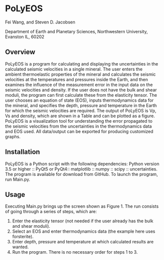
# **PoLyEOS**


Fei Wang, and Steven D. Jacobsen

Department of Earth and Planetary Sciences, Northwestern University, Evanston IL, 60202

## **Overview**

PoLyEOS is a program for calculating and displaying the uncertainties in the calculated seismic velocities in a single mineral. The user enters the ambient thermoelastic properties of the mineral and calculates the seismic velocities at the temperatures and pressures inside the Earth, and then examines the influence of the measurement error in the input data on the seismic velocities and density. If the user does not have the bulk and shear moduli, the program can first calculate these from the elasticity tensor. The user chooses an equation of state (EOS), inputs thermodynamics data for the mineral, and specifies the depth, pressure and temperature in the Earth for which the seismic velocities are required. The output of PoLyEOS is Vp, Vs and density, which are shown in a Table and can be plotted as a figure. PoLyEOS is a visualization tool for understanding the error propagated to the seismic velocities from the uncertainties in the thermodynamics data and EOS used. All data/output can be exported for producing customized graphs. 

## **Installation**

PoLyEOS is a Python script with the following dependencies:
Python version 3.5 or higher :: PyQt5 or PyQt4:: matplotlib :: numpy :: scipy :: uncertainties. 
The program is available for download from GitHub. To launch the program, run Main.py. 

## **Usage**
Executing Main.py brings up the screen shown as Figure 1.
The run consists of going through a series of steps, which are:
1.	Enter the elasticity tensor (not needed if the user already has the bulk and shear moduli).
2.	Select an EOS and enter thermodynamics data (the example here uses forsterite).
3.	Enter depth, pressure and temperature at which calculated results are wanted. 
4.	Run the program.
There is no necessary order for steps 1 to 3.
